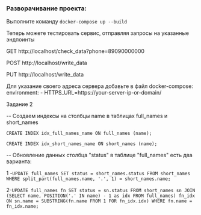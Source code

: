 ### Разворачивание проекта:

Выполните команду
`docker-compose up --build`

Теперь можете тестировать сервис, отправляя запросы на указанные эндпоинты

GET http://localhost/check_data?phone=89090000000

POST http://localhost/write_data

PUT http://localhost/write_data

Для указание своего адреса сервера добавьте в файл docker-compose:
    environment:
      - HTTPS_URL=https://your-server-ip-or-domain/
      
      
Задание 2

-- Создаем индексы на столбцы name в таблицах full_names и short_names

`CREATE INDEX idx_full_names_name ON full_names (name);`

`CREATE INDEX idx_short_names_name ON short_names (name);`

-- Обновление данных столбца "status" в таблице "full_names" есть два варианта:

1 -`UPDATE full_names
SET status = short_names.status
FROM short_names
WHERE split_part(full_names.name, '.', 1) = short_names.name;`


2-`UPDATE full_names fn
SET status = sn.status
FROM short_names sn
JOIN (SELECT name, POSITION('.' IN name) - 1 as idx FROM full_names) fn_idx
ON sn.name = SUBSTRING(fn.name FROM 1 FOR fn_idx.idx)
WHERE fn.name = fn_idx.name;`
